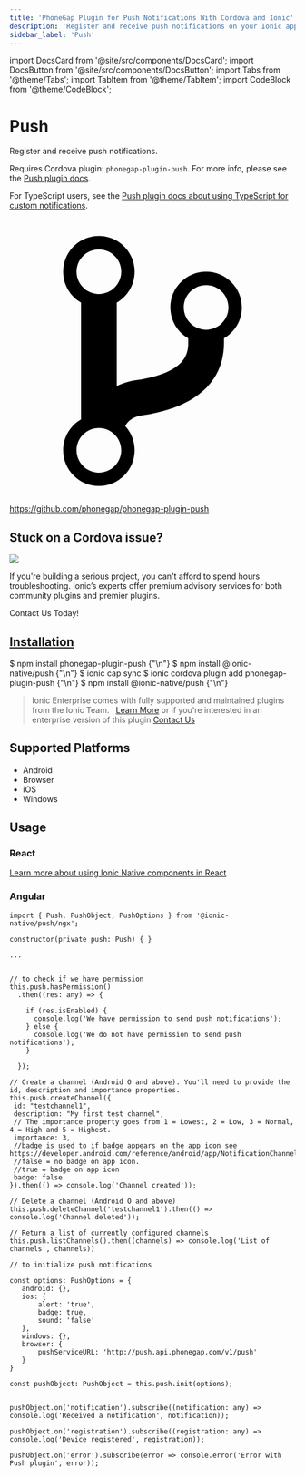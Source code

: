 ```yaml
---
title: 'PhoneGap Plugin for Push Notifications With Cordova and Ionic'
description: 'Register and receive push notifications on your Ionic apps using the Cordova plugin: phonegap-plugin-push. Read for how to install on supported platforms.'
sidebar_label: 'Push'
---
```


import DocsCard from '@site/src/components/DocsCard';
import DocsButton from '@site/src/components/DocsButton';
import Tabs from '@theme/Tabs';
import TabItem from '@theme/TabItem';
import CodeBlock from '@theme/CodeBlock';

# Push

Register and receive push notifications.

Requires Cordova plugin: `phonegap-plugin-push`. For more info, please see the [Push plugin docs](https://github.com/phonegap/phonegap-plugin-push).

For TypeScript users, see the [Push plugin docs about using TypeScript for custom notifications](https://github.com/phonegap/phonegap-plugin-push/blob/master/docs/TYPESCRIPT.md).

<p><a href="https://github.com/phonegap/phonegap-plugin-push" target="_blank" rel="noopener" className="git-link">
  <svg viewBox="0 0 512 512"><path d="M416 160c0-35.3-28.7-64-64-64s-64 28.7-64 64c0 23.7 12.9 44.3 32 55.4v8.6c0 19.9-7.8 33.7-25.3 44.9-15.4 9.8-38.1 17.1-67.5 21.5-14 2.1-25.7 6-35.2 10.7V151.4c19.1-11.1 32-31.7 32-55.4 0-35.3-28.7-64-64-64S96 60.7 96 96c0 23.7 12.9 44.3 32 55.4v209.2c-19.1 11.1-32 31.7-32 55.4 0 35.3 28.7 64 64 64s64-28.7 64-64c0-16.6-6.3-31.7-16.7-43.1 1.9-4.9 9.7-16.3 29.4-19.3 38.8-5.8 68.9-15.9 92.3-30.8 36-22.8 55-57 55-98.8v-8.6c19.1-11.1 32-31.7 32-55.4zM160 56c22.1 0 40 17.9 40 40s-17.9 40-40 40-40-17.9-40-40 17.9-40 40-40zm0 400c-22.1 0-40-17.9-40-40s17.9-40 40-40 40 17.9 40 40-17.9 40-40 40zm192-256c-22.1 0-40-17.9-40-40s17.9-40 40-40 40 17.9 40 40-17.9 40-40 40z"></path></svg> https://github.com/phonegap/phonegap-plugin-push
</a></p>

<h2>Stuck on a Cordova issue?</h2>
<DocsCard className="cordova-ee-card" header="Don't waste precious time on plugin issues." href="https://ionicframework.com/sales?product_of_interest=Ionic%20Native">
  <div>
    <img src="/docs/icons/native-cordova-bot.png" class="cordova-ee-img" />
    <p>If you're building a serious project, you can't afford to spend hours troubleshooting. Ionic’s experts offer premium advisory services for both community plugins and premier plugins.</p>
    <DocsButton className="native-ee-detail">Contact Us Today!</DocsButton>
  </div>
</DocsCard>

<h2 id="installation">
  <a href="#installation">Installation</a>
</h2>
<Tabs defaultValue="Capacitor" values={[
  {value: 'Capacitor', label: 'Capacitor'},
  {value: 'Cordova', label: 'Cordova'},
  {value: 'Enterprise', label: 'Enterprise'},
]}>
  <TabItem value="Capacitor">
    <CodeBlock className="language-shell">
      $ npm install phonegap-plugin-push {"\n"}
      $ npm install @ionic-native/push {"\n"}
      $ ionic cap sync
    </CodeBlock>
  </TabItem>
  <TabItem value="Cordova">
    <CodeBlock className="language-shell">
      $ ionic cordova plugin add phonegap-plugin-push {"\n"}
      $ npm install @ionic-native/push {"\n"}
    </CodeBlock>
  </TabItem>
  <TabItem value="Enterprise">
    <blockquote>Ionic Enterprise comes with fully supported and maintained plugins from the Ionic Team. &nbsp;
      <a class="btn" href="https://ionic.io/docs/premier-plugins">Learn More</a> or if you're interested in an enterprise version of this plugin <a class="btn" href="https://ionicframework.com/sales?product_of_interest=Ionic%20Enterprise%20Engine">Contact Us</a></blockquote>
  </TabItem>
</Tabs>

## Supported Platforms

- Android
- Browser
- iOS
- Windows

## Usage

### React

[Learn more about using Ionic Native components in React](../native-community.md#react)

### Angular

```tsx
import { Push, PushObject, PushOptions } from '@ionic-native/push/ngx';

constructor(private push: Push) { }

...


// to check if we have permission
this.push.hasPermission()
  .then((res: any) => {

    if (res.isEnabled) {
      console.log('We have permission to send push notifications');
    } else {
      console.log('We do not have permission to send push notifications');
    }

  });

// Create a channel (Android O and above). You'll need to provide the id, description and importance properties.
this.push.createChannel({
 id: "testchannel1",
 description: "My first test channel",
 // The importance property goes from 1 = Lowest, 2 = Low, 3 = Normal, 4 = High and 5 = Highest.
 importance: 3,
 //badge is used to if badge appears on the app icon see https://developer.android.com/reference/android/app/NotificationChannel.html#setShowBadge(boolean).
 //false = no badge on app icon.
 //true = badge on app icon
 badge: false
}).then(() => console.log('Channel created'));

// Delete a channel (Android O and above)
this.push.deleteChannel('testchannel1').then(() => console.log('Channel deleted'));

// Return a list of currently configured channels
this.push.listChannels().then((channels) => console.log('List of channels', channels))

// to initialize push notifications

const options: PushOptions = {
   android: {},
   ios: {
       alert: 'true',
       badge: true,
       sound: 'false'
   },
   windows: {},
   browser: {
       pushServiceURL: 'http://push.api.phonegap.com/v1/push'
   }
}

const pushObject: PushObject = this.push.init(options);


pushObject.on('notification').subscribe((notification: any) => console.log('Received a notification', notification));

pushObject.on('registration').subscribe((registration: any) => console.log('Device registered', registration));

pushObject.on('error').subscribe(error => console.error('Error with Push plugin', error));


```
